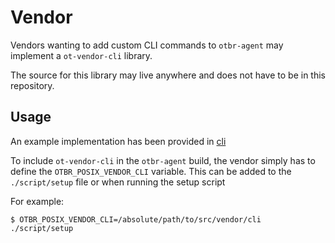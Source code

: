 # Vendor
Vendors wanting to add custom CLI commands to `otbr-agent` may implement a `ot-vendor-cli` library.

The source for this library may live anywhere and does not have to be in this repository.

## Usage
An example implementation has been provided in [cli](cli)

To include `ot-vendor-cli` in the `otbr-agent` build, the vendor simply has to define the `OTBR_POSIX_VENDOR_CLI` variable. This can be added to the `./script/setup` file or when running the setup script

For example:
```shell
$ OTBR_POSIX_VENDOR_CLI=/absolute/path/to/src/vendor/cli ./script/setup
```













